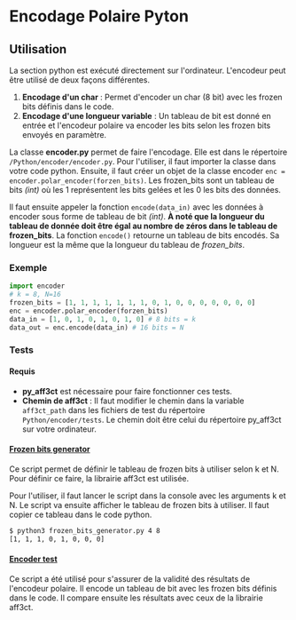 # Encodage Polaire Pyton
## Utilisation
La section python est exécuté directement sur l'ordinateur. L'encodeur peut être utilisé de deux façons différentes.
  1. **Encodage d'un char** : Permet d'encoder un char (8 bit) avec les frozen bits définis dans le code.
  2. **Encodage d'une longueur variable** : Un tableau de bit est donné en entrée et l'encodeur polaire va encoder les bits selon les frozen bits envoyés en paramètre.

La classe **encoder.py** permet de faire l'encodage. Elle est dans le répertoire `/Python/encoder/encoder.py`. Pour l'utiliser, il faut importer la classe dans votre code python. Ensuite, il faut créer un objet de la classe encoder `enc = encoder.polar_encoder(forzen_bits)`. Les frozen_bits sont un tableau de bits *(int)* où les 1 représentent les bits gelées et les 0 les bits des données.

Il faut ensuite appeler la fonction `encode(data_in)` avec les données à encoder sous forme de tableau de bit *(int)*. **À noté que la longueur du tableau de donnée doit être égal au nombre de zéros dans le tableau de frozen_bits**. La fonction `encode()` retourne un tableau de bits encodés. Sa longueur est la même que la longueur du tableau de *frozen_bits*. 

### Exemple
``` Python
import encoder
# k = 8, N=16
frozen_bits = [1, 1, 1, 1, 1, 1, 1, 0, 1, 0, 0, 0, 0, 0, 0, 0]
enc = encoder.polar_encoder(forzen_bits)
data_in = [1, 0, 1, 0, 1, 0, 1, 0] # 8 bits = k
data_out = enc.encode(data_in) # 16 bits = N
```

### Tests
#### Requis
- **py_aff3ct** est nécessaire pour faire fonctionner ces tests.
- **Chemin de aff3ct** : Il faut modifier le chemin dans la variable `aff3ct_path` dans les fichiers de test du répertoire `Python/encoder/tests`. Le chemin doit être celui du répertoire py_aff3ct sur votre ordinateur.
#### [Frozen bits generator](encoder/tests/frozen_bits_generator.py)

Ce script permet de définir le tableau de frozen bits à utiliser selon k et N. Pour définir ce faire, la librairie aff3ct est utilisée. 

Pour l'utiliser, il faut lancer le script dans la console avec les arguments k et N. Le script va ensuite afficher le tableau de frozen bits à utiliser. Il faut copier ce tableau dans le code python.
``` bash
$ python3 frozen_bits_generator.py 4 8
[1, 1, 1, 0, 1, 0, 0, 0]
```

#### [Encoder test](encoder/tests/test_encoder.py)
Ce script a été utilisé pour s'assurer de la validité des résultats de l'encodeur polaire. Il encode un tableau de bit avec les frozen bits définis dans le code. Il compare ensuite les résultats avec ceux de la librairie aff3ct. 


